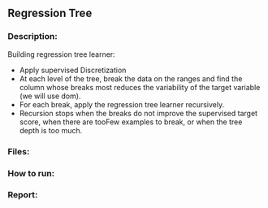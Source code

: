 ## Regression Tree

### Description:

Building regression tree learner: 
- Apply supervised Discretization
- At each level of the tree, break the data on the ranges and find the column whose breaks most reduces the variability of the target variable (we will use dom).
- For each break, apply the regression tree learner recursively.
- Recursion stops when the breaks do not improve the supervised target score, when there are tooFew examples to break, or when the tree depth is too much.


### Files:


### How to run:


### Report:

